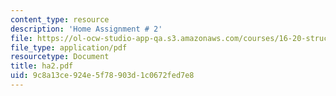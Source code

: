 ```yaml
---
content_type: resource
description: 'Home Assignment # 2'
file: https://ol-ocw-studio-app-qa.s3.amazonaws.com/courses/16-20-structural-mechanics-fall-2002/9c8a13ce924e5f78903d1c0672fed7e8_ha2.pdf
file_type: application/pdf
resourcetype: Document
title: ha2.pdf
uid: 9c8a13ce-924e-5f78-903d-1c0672fed7e8
---
```

